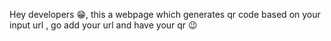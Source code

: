 Hey developers 😁, this a webpage which generates qr code based on your input url , go add your url and have your qr 😉